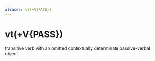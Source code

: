 ```yaml
---
aliases: vt(+V{PASS})
---
```

# vt(+V{PASS})

transitive verb with an omitted contextually determinate passive-verbal object
> 